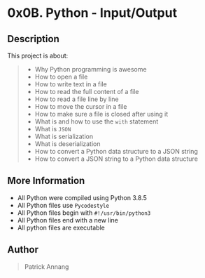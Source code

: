 # 0x0B. Python - Input/Output

## Description
This project is about:
> * Why Python programming is awesome
> * How to open a file
> * How to write text in a file
> * How to read the full content of a file
> * How to read a file line by line
> * How to move the cursor in a file
> * How to make sure a file is closed after using it
> * What is and how to use the `with` statement
> * What is `JSON`
> * What is serialization
> * What is deserialization
> * How to convert a Python data structure to a JSON string
> * How to convert a JSON string to a Python data structure

## More Information
* All Python were compiled using Python 3.8.5
* All Python files use `Pycodestyle`
* All Python files begin with `#!/usr/bin/python3`
* All Python files end with a new line
* All python files are executable

## Author
> Patrick Annang